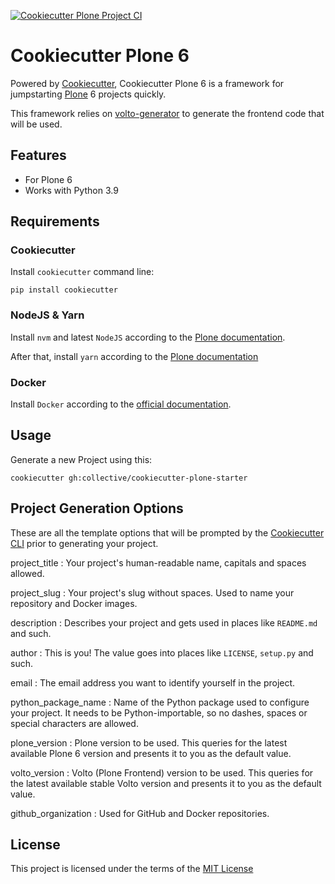 [![Cookiecutter Plone Project CI](https://github.com/collective/cookiecutter-plone-starter/actions/workflows/ci.yml/badge.svg)](https://github.com/collective/cookiecutter-plone-starter/actions/workflows/ci.yml)

# Cookiecutter Plone 6

Powered by [Cookiecutter](https://github.com/cookiecutter/cookiecutter), Cookiecutter Plone 6 is a framework for jumpstarting [Plone](https://plone.org/) 6 projects quickly.

This framework relies on [volto-generator](https://github.com/plone/volto/tree/master/packages/generator-volto) to generate the frontend code that will be used.

## Features

- For Plone 6
- Works with Python 3.9

## Requirements

### Cookiecutter

Install `cookiecutter` command line:

```shell
pip install cookiecutter
```

### NodeJS & Yarn

Install `nvm` and latest `NodeJS` according to the [Plone documentation](https://6.dev-docs.plone.org/volto/getting-started/install.html#install-nvm-nodejs-version-manager).

After that, install `yarn` according to the [Plone documentation](https://6.dev-docs.plone.org/volto/getting-started/install.html#yarn-nodejs-package-manager)

### Docker

Install `Docker` according to the [official documentation](https://docs.docker.com/get-docker/).


## Usage

Generate a new Project using this:

```shell
cookiecutter gh:collective/cookiecutter-plone-starter
```

## Project Generation Options

These are all the template options that will be prompted by the [Cookiecutter CLI](https://github.com/cookiecutter/cookiecutter) prior to generating your project.

project_title
: Your project's human-readable name, capitals and spaces allowed.

project_slug
: Your project's slug without spaces. Used to name your repository and Docker images.

description
: Describes your project and gets used in places like ``README.md`` and such.

author
: This is you! The value goes into places like ``LICENSE``, ``setup.py`` and such.

email
: The email address you want to identify yourself in the project.

python_package_name
: Name of the Python package used to configure your project. It needs to be Python-importable, so no dashes, spaces or special characters are allowed.

plone_version
: Plone version to be used. This queries for the latest available Plone 6 version and presents it to you as the default value.

volto_version
: Volto (Plone Frontend) version to be used. This queries for the latest available stable Volto version and presents it to you as the default value.

github_organization
: Used for GitHub and Docker repositories.


## License

This project is licensed under the terms of the [MIT License](/LICENSE)
